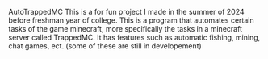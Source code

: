 AutoTrappedMC
This is a for fun project I made in the summer of 2024 before freshman year of college. 
This is a program that automates certain tasks of the game minecraft, more specifically the tasks in a minecraft server called TrappedMC. 
It has features such as automatic fishing, mining, chat games, ect. (some of these are still in developement)
